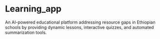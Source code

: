 # Learning_app
An AI-powered educational platform addressing resource gaps in Ethiopian schools by providing dynamic lessons, interactive quizzes, and automated summarization tools.
